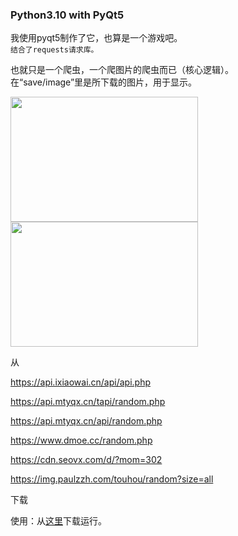   
### Python3.10 with PyQt5


我使用pyqt5制作了它，也算是一个游戏吧。  
`结合了requests请求库。`

也就只是一个爬虫，一个爬图片的爬虫而已（核心逻辑）。  
在“save/image”里是所下载的图片，用于显示。


<img src="https://api.ixiaowai.cn/api/api.php" width="300" height="200"><img src="<https://api.mtyqx.cn/tapi/random.php>  " width="300" height="200">  
  
从  
  
  <https://api.ixiaowai.cn/api/api.php>   
    
  <https://api.mtyqx.cn/tapi/random.php>  
    
  <https://api.mtyqx.cn/api/random.php>  
    
  <https://www.dmoe.cc/random.php>  
    
  <https://cdn.seovx.com/d/?mom=302>  
    
  <https://img.paulzzh.com/touhou/random?size=all>  
      
下载  
  
    
      
使用：从[这里](//github.com/Lro-Steven-aq/C-I/release)下载运行。
